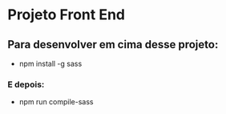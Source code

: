 # Projeto Front End 

## Para desenvolver em cima desse projeto:

- npm install -g sass
### E depois: 
- npm run compile-sass
